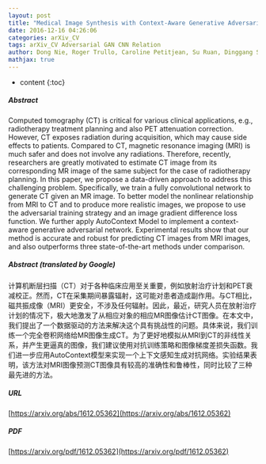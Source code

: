 ```yaml
---
layout: post
title: "Medical Image Synthesis with Context-Aware Generative Adversarial Networks"
date: 2016-12-16 04:26:06
categories: arXiv_CV
tags: arXiv_CV Adversarial GAN CNN Relation
author: Dong Nie, Roger Trullo, Caroline Petitjean, Su Ruan, Dinggang Shen
mathjax: true
---
```


* content
{:toc}

##### Abstract
Computed tomography (CT) is critical for various clinical applications, e.g., radiotherapy treatment planning and also PET attenuation correction. However, CT exposes radiation during acquisition, which may cause side effects to patients. Compared to CT, magnetic resonance imaging (MRI) is much safer and does not involve any radiations. Therefore, recently, researchers are greatly motivated to estimate CT image from its corresponding MR image of the same subject for the case of radiotherapy planning. In this paper, we propose a data-driven approach to address this challenging problem. Specifically, we train a fully convolutional network to generate CT given an MR image. To better model the nonlinear relationship from MRI to CT and to produce more realistic images, we propose to use the adversarial training strategy and an image gradient difference loss function. We further apply AutoContext Model to implement a context-aware generative adversarial network. Experimental results show that our method is accurate and robust for predicting CT images from MRI images, and also outperforms three state-of-the-art methods under comparison.

##### Abstract (translated by Google)
计算机断层扫描（CT）对于各种临床应用至关重要，例如放射治疗计划和PET衰减校正。然而，CT在采集期间暴露辐射，这可能对患者造成副作用。与CT相比，磁共振成像（MRI）更安全，不涉及任何辐射。因此，最近，研究人员在放射治疗计划的情况下，极大地激发了从相应对象的相应MR图像估计CT图像。在本文中，我们提出了一个数据驱动的方法来解决这个具有挑战性的问题。具体来说，我们训练一个完全卷积网络给MR图像生成CT。为了更好地模拟从MRI到CT的非线性关系，并产生更逼真的图像，我们建议使用对抗训练策略和图像梯度差损失函数。我们进一步应用AutoContext模型来实现一个上下文感知生成对抗网络。实验结果表明，该方法对MRI图像预测CT图像具有较高的准确性和鲁棒性，同时比较了三种最先进的方法。

##### URL
[https://arxiv.org/abs/1612.05362](https://arxiv.org/abs/1612.05362)

##### PDF
[https://arxiv.org/pdf/1612.05362](https://arxiv.org/pdf/1612.05362)

